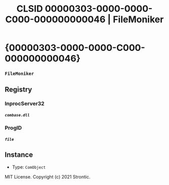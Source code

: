 ﻿---
title: "CLSID 00000303-0000-0000-C000-000000000046 | FileMoniker"
excerpt: What is COM-Object CLSID 00000303-0000-0000-C000-000000000046?
---

# {00000303-0000-0000-C000-000000000046}

### `FileMoniker`

## Registry


### InprocServer32

##### `combase.dll`

### ProgID

##### `file`

## Instance

* Type: `ComObject`

MIT License. Copyright (c) 2021 Strontic.


